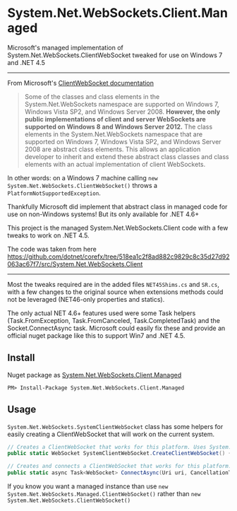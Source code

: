 # System.Net.WebSockets.Client.Managed
Microsoft's managed implementation of System.Net.WebSockets.ClientWebSocket tweaked for use on Windows 7 and .NET 4.5

---

From Microsoft's [ClientWebSocket documentation](https://msdn.microsoft.com/en-us/library/system.net.websockets.clientwebsocket(v=vs.110).aspx)
> Some of the classes and class elements in the System.Net.WebSockets namespace are supported on Windows 7, Windows Vista SP2, and Windows Server 2008. **However, the only public implementations of client and server WebSockets are supported on Windows 8 and Windows Server 2012.** The class elements in the System.Net.WebSockets namespace that are supported on Windows 7, Windows Vista SP2, and Windows Server 2008 are abstract class elements. This allows an application developer to inherit and extend these abstract class classes and class elements with an actual implementation of client WebSockets.

In other words: on a Windows 7 machine calling `new System.Net.WebSockets.ClientWebSocket()` throws a `PlatformNotSupportedException`. 

Thankfully Microsoft did implement that abstract class in managed code for use on non-Windows systems! But its only available for .NET 4.6+

This project is the managed System.Net.WebSockets.Client code with a few tweaks to work on .NET 4.5.

The code was taken from here
https://github.com/dotnet/corefx/tree/518ea1c2f8ad882c9829c8c35d27d92063ac67f7/src/System.Net.WebSockets.Client

---

Most the tweaks required are in the added files `NET45Shims.cs` and `SR.cs`, with a few changes to the original source when extensions methods could not be leveraged (NET46-only properties and statics). 

The only actual NET 4.6+ features used were some Task helpers (Task.FromException, Task.FromCanceled, Task.CompletedTask) and the Socket.ConnectAsync task. Microsoft could easily fix these and provide an official nuget package like this to support Win7 and .NET 4.5.

## Install

Nuget package as [System.Net.WebSockets.Client.Managed](https://www.nuget.org/packages/System.Net.WebSockets.Client.Managed/)

`PM> Install-Package System.Net.WebSockets.Client.Managed`

## Usage

`System.Net.WebSockets.SystemClientWebSocket` class has some helpers for easily creating a ClientWebSocket that will work on the current system. 

```cs
// Creates a ClientWebSocket that works for this platform. Uses System.Net.WebSockets.ClientWebSocket if supported or System.Net.WebSockets.Managed.ClientWebSocket if not.
public static WebSocket SystemClientWebSocket.CreateClientWebSocket() { ... }

// Creates and connects a ClientWebSocket that works for this platform. Uses System.Net.WebSockets.ClientWebSocket if supported or System.Net.WebSockets.Managed.ClientWebSocket if not.
public static async Task<WebSocket> ConnectAsync(Uri uri, CancellationToken cancellationToken)
```

If you know you want a managed instance than use `new System.Net.WebSockets.Managed.ClientWebSocket()` rather than `new System.Net.WebSockets.ClientWebSocket()`
